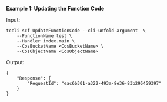 **Example 1: Updating the Function Code**



Input: 

```
tccli scf UpdateFunctionCode --cli-unfold-argument  \
    --FunctionName test \
    --Handler index.main \
    --CosBucketName <CosBucketName> \
    --CosObjectName <CosObjectName>
```

Output: 
```
{
    "Response": {
        "RequestId": "eac6b301-a322-493a-8e36-83b295459397"
    }
}
```

